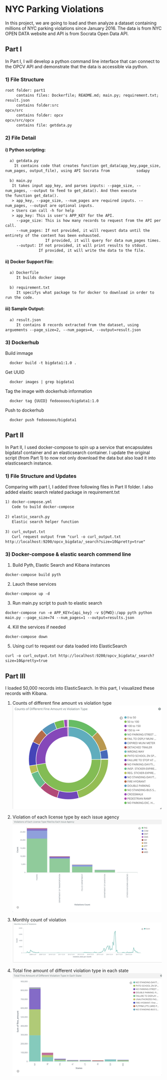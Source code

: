 # NYC Parking Violations

In this project, we are going to load and then analyze a dataset containing millions of NYC parking violations since January 2016. The data is from NYC OPEN DATA website and API is from Socrata Open Data API. 

## Part I 
In Part I, I will develop a python command line interface that can connect to the OPCV API and demonstrate that the data is accessible via python.

### 1) File Structure
```
root folder: part1 
     contains files: Dockerfile; README.md; main.py; requirement.txt; result.json
     contains folder:src
opcv/src
     contains folder: opcv
opcv/src/opcv 
     contains file: getdata.py
```

### 2) File Detail
#### i) Python scripting:
```
  a) getdata.py
    It contains code that creates function get_data(app_key,page_size, num_pages, output_file), using API Socrata from            sodapy 

  b) main.py
   It takes input app_key, and parses inputs: --page_size, --num_pages, --output to feed to get_data(). And then execute         the function get_data().
   > app_key, --page_size, --num_pages are required inputs. --num_pages, --output are optional inputs.
   > Users can call -h for help
   > app_key: This is user's APP_KEY for the API.
     --page_size: This is how many records to request from the API per call.
     --num_pages: If not provided, it will request data until the entirety of the content has been exhausted. 
                  If provided, it will query for data num_pages times.
     --output: If not provided, it will print results to stdout. 
               If provided, it will write the data to the file.
```                 
#### ii) Docker Support File:
```
  a) Dockerfile
     It builds docker image

  b) requirement.txt
     It specifys what package to for docker to download in order to run the code.
```      
#### iii) Sample Output:
```
  a) result.json
     It contains 8 records extracted from the dataset, using arguements --page_size=2, --num_pages=4, --output=result.json
``` 

### 3) Dockerhub 
Build immage
```
  docker build -t bigdata1:1.0 .
```
Get UUID
```
  docker images | grep bigdata1
```
Tag the image with dockerhub information
```
  docker tag {UUID} fedoooooo/bigdata1:1.0 
```
Push to dockerhub
```
  docker push fedoooooo/bigdata1
```
## Part II
In Part II, I used docker-compose to spin up a service that encapsulates bigdata1 container and an elasticsearch container.
I update the original script (from Part 1) to now not only download the data but also load it into elasticsearch instance.

### 1) File Structure and Updates
Comparing with part I, I added three following files in Part II folder. I also added elastic search related package in requirement.txt

```
1) docker-compose.yml
   Code to build docker-compose

2) elastic_search.py
   Elastic search helper function

3) curl_output.txt
   Curl request output from "curl -o curl_output.txt http://localhost:9200/opcv_bigdata/_search?size=10&pretty=true"
```
### 3) Docker-compose & elastic search commend line

1) Build Pyth, Elastic Search and Kibana instances
```
docker-compose build pyth
```
2) Lauch these services
```
docker-compose up -d
```
3) Run main.py script to push to elastic search 
```
docker-compose run -e APP_KEY={api_key} -v ${PWD}:/app pyth python main.py --page_size=74 --num_pages=1 --output=results.json
```
4) Kill the services if needed
```
docker-compose down
```
5) Using curl to request our data loaded into ElasticSearch  
```
curl -o curl_output.txt http://localhost:9200/opcv_bigdata/_search?size=10&pretty=true
```

## Part III
I loaded 50,000 records into ElasticSearch. In this part, I visualized these records with Kibana.

1) Counts of different fine amount vs violation type
![Counts of different fine amount vs Violation Type](https://github.com/Youran-Zhu/9760Big_Data_P1/blob/master/part3/count_fineAmount_violationType.png)

2) Violation of each license type by each issue agency
![Violation of each license type by each issue agency](https://github.com/Youran-Zhu/9760Big_Data_P1/blob/master/part3/issueAgency_licenseType.png)

3) Monthly count of violation
![Monthly count of violation](https://github.com/Youran-Zhu/9760Big_Data_P1/blob/master/part3/count_monthly.png)

4) Total fine amount of different violation type in each state
![Total fine amount of different violation type in each state](https://github.com/Youran-Zhu/9760Big_Data_P1/blob/master/part3/Sum_fineAmount_states.png)


